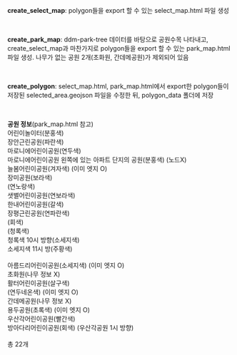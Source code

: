 **create_select_map**:
polygon들을 export 할 수 있는 select_map.html 파일 생성

<br>

**create_park_map**:
ddm-park-tree 데이터를 바탕으로 공원수목 나타내고, create_select_map과 마찬가지로 polygon들을 export 할 수 있는 park_map.html 파일 생성. 나무가 없는 공원 2개(초화원, 간데메공원)가 제외되어 있음

<br>

**create_polygon**:
select_map.html, park_map.html에서 export한 polygon들이 저장된 selected_area.geojson 파일을 수정한 뒤, polygon_data 폴더에 저장

<br>

**공원 정보**(park_map.html 참고) <br>
어린이놀이터(분홍색)<br>
장안근린공원(파란색)<br>
마로니에어린이공원(연두색)<br>
마로니에어린이공원 왼쪽에 있는 아파트 단지의 공원(분홍색) (노드X)<br>
늘봄어린이공원(겨자색) (이미 엣지 O)<br>
장미공원(보라색)<br>
(연노랑색)<br>
샛별어린이공원(연보라색)<br>
한내어린이공원(갈색)<br>
장평근린공원(연파란색)<br>
(회색)<br>
(청록색)<br>
청록색 10시 방향(소세지색)<br>
소세지색 11시 방(주황색)<br>
<br>
아름드리어린이공원(소세지색) (이미 엣지 O)<br>
초화원(나무 정보 X)<br>
활터어린이공원(살구색)<br>
(연두네온색) (이미 엣지 O)<br>
간데메공원(나무 정보 X)<br>
용두공원(초록색) (이미 엣지 O)<br>
우산각어린이공원(빨간색)<br>
방아다리어린이공원(회색) (우산각공원 1시 방향)<br>
<br>
총 22개
